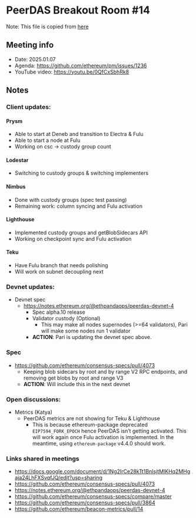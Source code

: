 # PeerDAS Breakout Room #14
Note: This file is copied from [here](https://docs.google.com/document/d/1Ng2IrCe28kTt1BnIsjtMlKHq2MHgaja24LhFXSvqfJQ/edit?tab=t.0#heading=h.8tstytung49h)

## Meeting info
- Date: 2025.01.07
- Agenda: https://github.com/ethereum/pm/issues/1236
- YouTube video: https://youtu.be/0QfCxSbhRk8

## Notes
### Client updates:
#### Prysm
- Able to start at Deneb and transition to Electra & Fulu
- Able to start a node at Fulu
- Working on csc -> custody group count

#### Lodestar
- Switching to custody groups & switching implementers

#### Nimbus
- Done with custody groups (spec test passing)
- Remaining work: column syncing and Fulu activation

####  Lighthouse
- Implemented custody groups and getBlobSidecars API
- Working on checkpoint sync and Fulu activation
####  Teku
- Have Fulu branch that needs polishing
- Will work on subnet decoupling next

### Devnet updates:
- Devnet spec
  - https://notes.ethereum.org/@ethpandaops/peerdas-devnet-4
    - Spec alpha.10 release
    - Validator custody (Optional)
      - This may make all nodes supernodes (>=64 validators), Pari will make some nodes run 1 validator
    - **ACTION**: Pari is updating the devnet spec above. 

### Spec
- https://github.com/ethereum/consensus-specs/pull/4073
  - Keeping blob sidecars by root and by range V2 RPC endpoints, and removing get blobs by root and range V3
  - **ACTION**: Will include this in the next devnet

### Open discussions:
- Metrics (Katya)
  - PeerDAS metrics are not showing for Teku & Lighthouse
    - This is because ethereum-package deprecated `EIP7594_FORK_EPOCH` hence PeerDAS isn’t getting activated. This will work again once Fulu activation is implemented. In the meantime, using `ethereum-package` v4.4.0 should work.
 
### Links shared in meetings
- https://docs.google.com/document/d/1Ng2IrCe28kTt1BnIsjtMlKHq2MHgaja24LhFXSvqfJQ/edit?usp=sharing
- https://github.com/ethereum/consensus-specs/pull/4073
- https://notes.ethereum.org/@ethpandaops/peerdas-devnet-4
- https://github.com/ethereum/consensus-specs/compare/master
- https://github.com/ethereum/consensus-specs/pull/3864
- https://github.com/ethereum/beacon-metrics/pull/14
